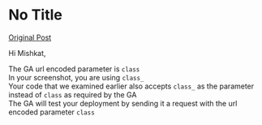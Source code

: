 # No Title

[Original Post](https://discourse.onlinedegree.iitm.ac.in/t/161120/25)

<p>Hi Mishkat,</p>
<p>The GA url encoded parameter is <code>class</code><br>
In your screenshot, you are using <code>class_</code><br>
Your code that we examined earlier also accepts <code>class_</code> as the parameter instead of <code>class</code> as required by the GA<br>
The GA will test your deployment by sending it a request with the url encoded parameter <code>class</code></p>